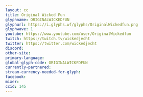```yaml
---
layout: cc
title: Original Wicked Fun
glyphname: ORIGINALWICKEDFUN
glyphurl: https://i.glyphs.wf/glyphs/OriginalWickedfun.png
glyphwave: 1
youtube: https://www.youtube.com/user/OriginalWickedfun
twitch: https://twitch.tv/wickedjecht
twitter: https://twitter.com/wickedjecht
discord: 
other-site: 
primary-language: 
global-glyph-code: ORIGINALWICKEDFUN
currently-partnered: 
stream-currency-needed-for-glyph: 
facebook: 
mixer: 
ccid: 145
---
```


